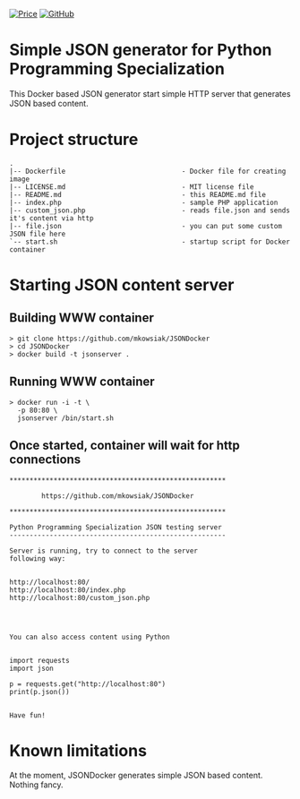 [![Price](https://img.shields.io/badge/price-FREE-0098f7.svg)](https://github.com/mkowsiak/JSONDocker/blob/master/LICENSE.md)
[![GitHub](https://img.shields.io/github/license/mashape/apistatus.svg)](https://github.com/mkowsiak/JSONDocker/blob/master/LICENSE.md)
# Simple JSON generator for Python Programming Specialization 

This Docker based JSON generator start simple HTTP server that generates JSON based content.

# Project structure

    .
    |-- Dockerfile                             - Docker file for creating image
    |-- LICENSE.md                             - MIT license file
    |-- README.md                              - this README.md file
    |-- index.php                              - sample PHP application
    |-- custom_json.php                        - reads file.json and sends it's content via http
    |-- file.json                              - you can put some custom JSON file here
    `-- start.sh                               - startup script for Docker container
    
# Starting JSON content server

## Building WWW container

    > git clone https://github.com/mkowsiak/JSONDocker
    > cd JSONDocker
    > docker build -t jsonserver .

## Running WWW container

    > docker run -i -t \
      -p 80:80 \
      jsonserver /bin/start.sh

## Once started, container will wait for http connections

    ******************************************************

            https://github.com/mkowsiak/JSONDocker

    ******************************************************

    Python Programming Specialization JSON testing server
    ------------------------------------------------------

    Server is running, try to connect to the server
    following way:


    http://localhost:80/
    http://localhost:80/index.php
    http://localhost:80/custom_json.php




    You can also access content using Python


    import requests
    import json

    p = requests.get("http://localhost:80")
    print(p.json())


    Have fun!

# Known limitations

At the moment, JSONDocker generates simple JSON based content. Nothing fancy.

